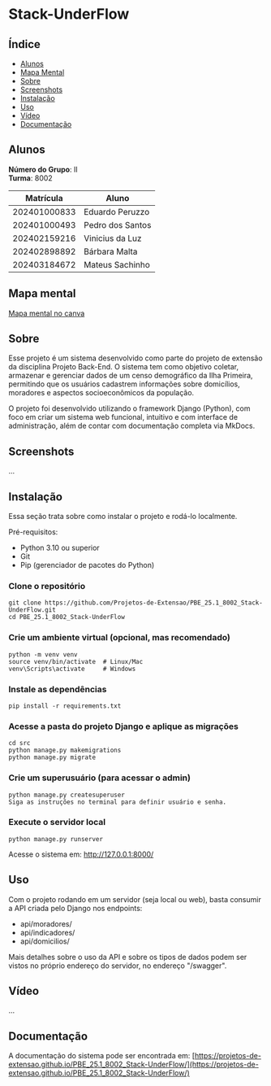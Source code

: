 # Stack-UnderFlow

## Índice

- [Alunos](#alunos)
- [Mapa Mental](#mapa-mental)
- [Sobre](#sobre)
- [Screenshots](#screenshots)
- [Instalação](#instalação)
- [Uso](#uso)
- [Vídeo](#vídeo)
- [Documentação](#documentação)

## Alunos
**Número do Grupo**: II<br>
**Turma**: 8002<br>

|Matrícula | Aluno |
| -- | -- |
| 202401000833  |  Eduardo Peruzzo |
| 202401000493  |  Pedro dos Santos |
| 202402159216  |  Vinicius da Luz |
| 202402898892  |  Bárbara Malta |
| 202403184672  |  Mateus Sachinho |

## Mapa mental

[Mapa mental no canva](https://www.canva.com/design/DAGi2i6MryE/OP75rrcf3gHED32h_s2GKg/view?utm_content=DAGi2i6MryE&utm_campaign=designshare&utm_medium=link2&utm_source=uniquelinks&utlId=h5929975859)

## Sobre
Esse projeto é um sistema desenvolvido como parte do projeto de extensão da disciplina Projeto Back-End. O sistema tem como objetivo coletar, armazenar e gerenciar dados de um censo demográfico da Ilha Primeira, permitindo que os usuários cadastrem informações sobre domicílios, moradores e aspectos socioeconômicos da população.

O projeto foi desenvolvido utilizando o framework Django (Python), com foco em criar um sistema web funcional, intuitivo e com interface de administração, além de contar com documentação completa via MkDocs.

## Screenshots
...

## Instalação
Essa seção trata sobre como instalar o projeto e rodá-lo localmente.

Pré-requisitos:
- Python 3.10 ou superior
- Git
- Pip (gerenciador de pacotes do Python)

### Clone o repositório
```
git clone https://github.com/Projetos-de-Extensao/PBE_25.1_8002_Stack-UnderFlow.git
cd PBE_25.1_8002_Stack-UnderFlow
```
### Crie um ambiente virtual (opcional, mas recomendado)
```
python -m venv venv
source venv/bin/activate  # Linux/Mac
venv\Scripts\activate     # Windows
```
### Instale as dependências
```
pip install -r requirements.txt
```
### Acesse a pasta do projeto Django e aplique as migrações
```
cd src
python manage.py makemigrations
python manage.py migrate
```
### Crie um superusuário (para acessar o admin)
```
python manage.py createsuperuser
Siga as instruções no terminal para definir usuário e senha.
```
### Execute o servidor local
```
python manage.py runserver
```
Acesse o sistema em:
http://127.0.0.1:8000/

## Uso
Com o projeto rodando em um servidor (seja local ou web), basta consumir a API criada pelo Django nos endpoints:
- api/moradores/
- api/indicadores/
- api/domicilios/

Mais detalhes sobre o uso da API e sobre os tipos de dados podem ser vistos no próprio endereço do servidor, no endereço "/swagger".

## Vídeo
...

## Documentação
A documentação do sistema pode ser encontrada em: [https://projetos-de-extensao.github.io/PBE_25.1_8002_Stack-UnderFlow/](https://projetos-de-extensao.github.io/PBE_25.1_8002_Stack-UnderFlow/)

